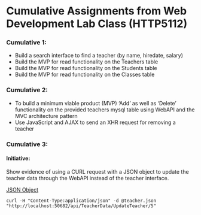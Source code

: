 # Cumulative Assignments from Web Development Lab Class (HTTP5112)

### Cumulative 1: 
* Build a search interface to find a teacher (by name, hiredate, salary)
* Build the MVP for read functionality on the Teachers table
* Build the MVP for read functionality on the Students table
* Build the MVP for read functionality on the Classes table

### Cumulative 2: 
* To build a minimum viable product (MVP) ‘Add’ as well as ‘Delete’ functionality on the provided teachers mysql table using WebAPI and the MVC architecture pattern
* Use JavaScript and AJAX to send an XHR request for removing a teacher

### Cumulative 3:
#### Initiative:
Show evidence of using a CURL request with a JSON object to update the teacher data through the WebAPI instead of the teacher interface.

[JSON Object](./teacher.json)

```curl -H "Content-Type:application/json" -d @teacher.json "http://localhost:50682/api/TeacherData/UpdateTeacher/5"```
